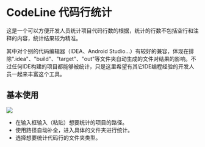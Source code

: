 # CodeLine 代码行统计
这是一个可以方便开发人员统计项目代码行数的根据，统计的行数不包括空行和注释的内容，统计结果较为精准。

其中对个别的代码编辑器（IDEA、Android Studio...）有较好的兼容，体现在排除".idea"、"build"、"target"、"out"等文件夹自动生成的文件对结果的影响。不过任何IDE构建的项目都能够被统计，只是这里希望有其它IDE编程经验的开发人员一起来丰富这个工具。

## 基本使用

![](..\CodeLine\img\show1.png)

- 在输入框输入（粘贴）想要统计的项目的路径。
- 使用路径自动补全，进入具体的文件夹进行统计。
- 选择想要统计代码行的文件夹类型。